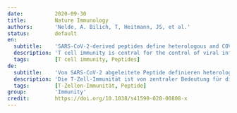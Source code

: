 ```yaml
---
date:          2020-09-30
title:         Nature Immunology
authors:       'Nelde, A. Bilich, T, Heitmann, JS, et al.'
status:        default
en:
  subtitle:    'SARS-CoV-2-derived peptides define heterologous and COVID-19-induced T cell recognition'
  description: 'T cell immunity is central for the control of viral infections. To characterize T cell immunity, but also for the development of vaccines, identification of exact viral T cell epitopes is fundamental. Here we identify and characterize multiple dominant and subdominant SARS-CoV-2 HLA class I and HLA-DR peptides as potential T cell epitopes in COVID-19 convalescent and unexposed individuals. SARS-CoV-2-specific peptides enabled detection of post-infectious T cell immunity, even in seronegative convalescent individuals. Cross-reactive SARS-CoV-2 peptides revealed pre-existing T cell responses in 81% of unexposed individuals and validated similarity with common cold coronaviruses, providing a functional basis for heterologous immunity in SARS-CoV-2 infection. Diversity of SARS-CoV-2 T cell responses was associated with mild symptoms of COVID-19, providing evidence that immunity requires recognition of multiple epitopes. Together, the proposed SARS-CoV-2 T cell epitopes enable identification of heterologous and post-infectious T cell immunity and facilitate development of diagnostic, preventive and therapeutic measures for COVID-19.'
  tags:        [T cell immunity, Peptides]
de:
  subtitle:    'Von SARS-CoV-2 abgeleitete Peptide definieren heterologe und COVID-19-induzierte T-Zell-Erkennung'
  description: 'Die T-Zell-Immunität ist von zentraler Bedeutung für die Kontrolle von Virusinfektionen. Für die Charakterisierung der T-Zell-Immunität, aber auch für die Entwicklung von Impfstoffen, ist die Identifizierung genauer viraler T-Zell-Epitope von grundlegender Bedeutung. Hier identifizieren und charakterisieren wir mehrere dominante und subdominante SARS-CoV-2-HLA-Klasse-I- und HLA-DR-Peptide als potenzielle T-Zell-Epitope in COVID-19-Rekonvaleszenten und nicht exponierten Personen. SARS-CoV-2-spezifische Peptide ermöglichten den Nachweis einer postinfektiösen T-Zell-Immunität, sogar bei seronegativen rekonvaleszenten Personen. Kreuzreaktive SARS-CoV-2-Peptide zeigten bei 81 % der nicht exponierten Personen bereits vorhandene T-Zell-Antworten und bestätigten die Ähnlichkeit mit Erkältungs-Coronaviren, was eine funktionelle Grundlage für die heterologe Immunität bei SARS-CoV-2-Infektionen liefert. Die Vielfalt der SARS-CoV-2-T-Zell-Reaktionen war mit milden COVID-19-Symptomen assoziiert, was belegt, dass die Immunität die Erkennung mehrerer Epitope erfordert. Zusammengenommen ermöglichen die vorgeschlagenen SARS-CoV-2-T-Zell-Epitope die Identifizierung der heterologen und postinfektiösen T-Zell-Immunität und erleichtern die Entwicklung diagnostischer, präventiver und therapeutischer Maßnahmen für COVID-19.' 
  tags:        [T-Zellen-Immunität, Peptide]
group:         'Immunity'
credit:        https://doi.org/10.1038/s41590-020-00808-x
---
```

